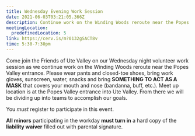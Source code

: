 ```yaml
---
title: Wednesday Evening Work Session
date: 2021-06-03T03:21:05.366Z
description: Continue work on the Winding Woods reroute near the Popes Valley entrance
meetingLocation:
  predefinedLocation: 5
link: https://cerv.is/m?0132gSACT8v
time: 5:30-7:30pm
---
```


Come join the Friends of Ute Valley on our Wednesday night volunteer work session as we continue work on the Winding Woods reroute near the Popes Valley entrance. Please wear pants and closed-toe shoes, bring work gloves, sunscreen, water, snacks and bring **SOMETHING TO ACT AS A MASK** that covers your mouth and nose (bandanna, buff, etc.). Meet up location is at the Popes Valley entrance into Ute Valley. From there we will be dividing up into teams to accomplish our goals.

You _must_ register to participate in this event.

**All minors** participating in the workday **must turn in** a hard copy of the **liability waiver** filled out with parental signature.
